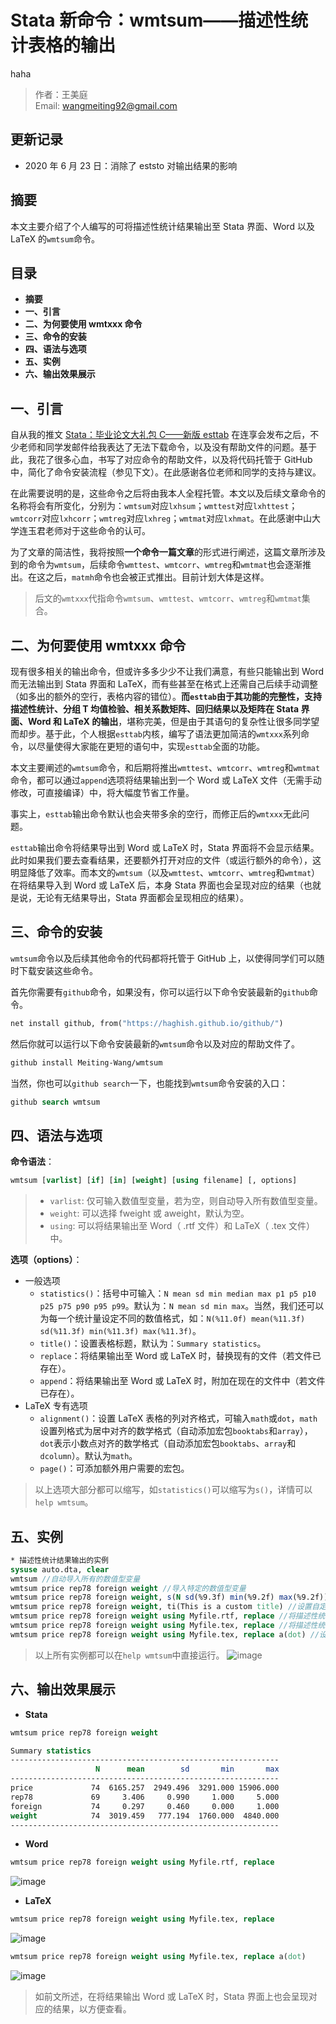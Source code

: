 # Stata 新命令：wmtsum——描述性统计表格的输出
haha

> 作者：王美庭  
> Email: wangmeiting92@gmail.com

## 更新记录

- 2020 年 6 月 23 日：消除了 eststo 对输出结果的影响

## 摘要

本文主要介绍了个人编写的可将描述性统计结果输出至 Stata 界面、Word 以及 LaTeX 的`wmtsum`命令。

## 目录

- **摘要**
- **一、引言**
- **二、为何要使用 wmtxxx 命令**
- **三、命令的安装**
- **四、语法与选项**
- **五、实例**
- **六、输出效果展示**

## 一、引言

自从我的推文 [Stata：毕业论文大礼包 C——新版 esttab](https://mp.weixin.qq.com/s/wX4_v6HjAoh6l42W4Yn3tA) 在连享会发布之后，不少老师和同学发邮件给我表达了无法下载命令，以及没有帮助文件的问题。基于此，我花了很多心血，书写了对应命令的帮助文件，以及将代码托管于 GitHub 中，简化了命令安装流程（参见下文）。在此感谢各位老师和同学的支持与建议。

在此需要说明的是，这些命令之后将由我本人全程托管。本文以及后续文章命令的名称将会有所变化，分别为：`wmtsum`对应`lxhsum`；`wmttest`对应`lxhttest`；`wmtcorr`对应`lxhcorr`；`wmtreg`对应`lxhreg`；`wmtmat`对应`lxhmat`。在此感谢中山大学连玉君老师对于这些命令的认可。

为了文章的简洁性，我将按照**一个命令一篇文章**的形式进行阐述，这篇文章所涉及到的命令为`wmtsum`，后续命令`wmttest`、`wmtcorr`、`wmtreg`和`wmtmat`也会逐渐推出。在这之后，`matmh`命令也会被正式推出。目前计划大体是这样。

> 后文的`wmtxxx`代指命令`wmtsum`、`wmttest`、`wmtcorr`、`wmtreg`和`wmtmat`集合。

## 二、为何要使用 wmtxxx 命令

现有很多相关的输出命令，但或许多多少少不让我们满意，有些只能输出到 Word 而无法输出到 Stata 界面和 LaTeX，而有些甚至在格式上还需自己后续手动调整（如多出的额外的空行，表格内容的错位）。**而`esttab`由于其功能的完整性，支持描述性统计、分组 T 均值检验、相关系数矩阵、回归结果以及矩阵在 Stata 界面、Word 和 LaTeX 的输出**，堪称完美，但是由于其语句的复杂性让很多同学望而却步。基于此，个人根据`esttab`内核，编写了语法更加简洁的`wmtxxx`系列命令，以尽量使得大家能在更短的语句中，实现`esttab`全面的功能。

本文主要阐述的`wmtsum`命令，和后期将推出`wmttest`、`wmtcorr`、`wmtreg`和`wmtmat`命令，都可以通过`append`选项将结果输出到一个 Word 或 LaTeX 文件（无需手动修改，可直接编译）中，将大幅度节省工作量。

事实上，`esttab`输出命令默认也会夹带多余的空行，而修正后的`wmtxxx`无此问题。

`esttab`输出命令将结果导出到 Word 或 LaTeX 时，Stata 界面将不会显示结果。此时如果我们要去查看结果，还要额外打开对应的文件（或运行额外的命令），这明显降低了效率。而本文的`wmtsum`（以及`wmttest`、`wmtcorr`、`wmtreg`和`wmtmat`）在将结果导入到 Word 或 LaTeX 后，本身 Stata 界面也会呈现对应的结果（也就是说，无论有无结果导出，Stata 界面都会呈现相应的结果）。

## 三、命令的安装

`wmtsum`命令以及后续其他命令的代码都将托管于 GitHub 上，以使得同学们可以随时下载安装这些命令。

首先你需要有`github`命令，如果没有，你可以运行以下命令安装最新的`github`命令。

```stata
net install github, from("https://haghish.github.io/github/")
```

然后你就可以运行以下命令安装最新的`wmtsum`命令以及对应的帮助文件了。

```stata
github install Meiting-Wang/wmtsum
```

当然，你也可以`github search`一下，也能找到`wmtsum`命令安装的入口：

```stata
github search wmtsum
```

## 四、语法与选项

**命令语法**：

```stata
wmtsum [varlist] [if] [in] [weight] [using filename] [, options]
```

> - `varlist`: 仅可输入数值型变量，若为空，则自动导入所有数值型变量。
> - `weight`: 可以选择 fweight 或 aweight，默认为空。
> - `using`: 可以将结果输出至 Word（ .rtf 文件）和 LaTeX（ .tex 文件）中。

**选项（options）**：

- 一般选项 
	- `statistics()`：括号中可输入：`N mean sd min median max p1 p5 p10 p25 p75 p90 p95 p99`。默认为：`N mean sd min max`。当然，我们还可以为每一个统计量设定不同的数值格式，如：`N(%11.0f) mean(%11.3f) sd(%11.3f) min(%11.3f) max(%11.3f)`。
	- `title()`：设置表格标题，默认为：`Summary statistics`。 
	- `replace`：将结果输出至 Word 或 LaTeX 时，替换现有的文件（若文件已存在）。 
	- `append`：将结果输出至 Word 或 LaTeX 时，附加在现在的文件中（若文件已存在）。
- LaTeX 专有选项 
	- `alignment()`：设置 LaTeX 表格的列对齐格式，可输入`math`或`dot`，`math`设置列格式为居中对齐的数学格式（自动添加宏包`booktabs`和`array`），`dot`表示小数点对齐的数学格式（自动添加宏包`booktabs`、`array`和`dcolumn`）。默认为`math`。 
	- `page()`：可添加额外用户需要的宏包。

> 以上选项大部分都可以缩写，如`statistics()`可以缩写为`s()`，详情可以`help wmtsum`。

## 五、实例

```stata
* 描述性统计结果输出的实例
sysuse auto.dta, clear
wmtsum //自动导入所有的数值型变量
wmtsum price rep78 foreign weight //导入特定的数值型变量
wmtsum price rep78 foreign weight, s(N sd(%9.3f) min(%9.2f) max(%9.2f)) //指定要报告的统计量及其对应的数值格式
wmtsum price rep78 foreign weight, ti(This is a custom title) //设置自定义表格标题
wmtsum price rep78 foreign weight using Myfile.rtf, replace //将描述性统计结果导出到Word中
wmtsum price rep78 foreign weight using Myfile.tex, replace //将描述性统计结果导出到LaTeX中
wmtsum price rep78 foreign weight using Myfile.tex, replace a(dot) //设置LaTeX表格列格式为小数点对齐
```

> 以上所有实例都可以在`help wmtsum`中直接运行。
> ![image](https://user-images.githubusercontent.com/42256486/81492043-4448f280-92c7-11ea-96b7-fbc41587d00e.png)


## 六、输出效果展示

- **Stata**

```stata
wmtsum price rep78 foreign weight
```

```stata
Summary statistics
------------------------------------------------------------
                   N      mean        sd       min       max
------------------------------------------------------------
price             74  6165.257  2949.496  3291.000 15906.000
rep78             69     3.406     0.990     1.000     5.000
foreign           74     0.297     0.460     0.000     1.000
weight            74  3019.459   777.194  1760.000  4840.000
------------------------------------------------------------
```

- **Word**

```stata
wmtsum price rep78 foreign weight using Myfile.rtf, replace
```

![image](https://user-images.githubusercontent.com/42256486/81492060-693d6580-92c7-11ea-9a14-d27d48ec6ae3.png)

- **LaTeX**

```stata
wmtsum price rep78 foreign weight using Myfile.tex, replace
```
![image](https://user-images.githubusercontent.com/42256486/81492066-722e3700-92c7-11ea-9830-c9ab13659b64.png)

```stata
wmtsum price rep78 foreign weight using Myfile.tex, replace a(dot)
```

![image](https://user-images.githubusercontent.com/42256486/81492067-765a5480-92c7-11ea-91ea-bd3dba071600.png)

> 如前文所述，在将结果输出 Word 或 LaTeX 时，Stata 界面上也会呈现对应的结果，以方便查看。
